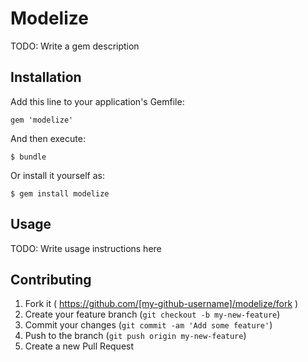 # Modelize

TODO: Write a gem description

## Installation

Add this line to your application's Gemfile:

    gem 'modelize'

And then execute:

    $ bundle

Or install it yourself as:

    $ gem install modelize

## Usage

TODO: Write usage instructions here

## Contributing

1. Fork it ( https://github.com/[my-github-username]/modelize/fork )
2. Create your feature branch (`git checkout -b my-new-feature`)
3. Commit your changes (`git commit -am 'Add some feature'`)
4. Push to the branch (`git push origin my-new-feature`)
5. Create a new Pull Request
